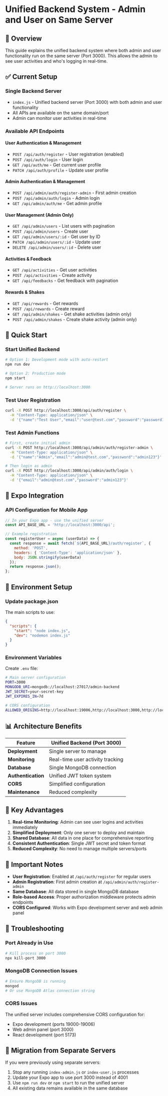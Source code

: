 # Unified Backend System - Admin and User on Same Server

## 🎯 Overview
This guide explains the unified backend system where both admin and user functionality run on the same server (Port 3000). This allows the admin to see user activities and who's logging in real-time.

## ✅ Current Setup

### Single Backend Server
- `index.js` - Unified backend server (Port 3000) with both admin and user functionality
- All APIs are available on the same domain/port
- Admin can monitor user activities in real-time

### Available API Endpoints

#### User Authentication & Management
- `POST /api/auth/register` - User registration (enabled)
- `POST /api/auth/login` - User login
- `GET /api/auth/me` - Get current user profile
- `PATCH /api/auth/profile` - Update user profile

#### Admin Authentication & Management
- `POST /api/admin/auth/register-admin` - First admin creation
- `POST /api/admin/auth/login` - Admin login
- `GET /api/admin/auth/me` - Get admin profile

#### User Management (Admin Only)
- `GET /api/admin/users` - List users with pagination
- `POST /api/admin/users` - Create user
- `GET /api/admin/users/:id` - Get user by ID
- `PATCH /api/admin/users/:id` - Update user
- `DELETE /api/admin/users/:id` - Delete user

#### Activities & Feedback
- `GET /api/activities` - Get user activities
- `POST /api/activities` - Create activity
- `GET /api/feedbacks` - Get feedback with pagination

#### Rewards & Shakes
- `GET /api/rewards` - Get rewards
- `POST /api/rewards` - Create reward
- `GET /api/admin/shakes` - Get shake activities (admin only)
- `POST /api/admin/shakes` - Create shake activity (admin only)

## 🚀 Quick Start

### Start Unified Backend

```bash
# Option 1: Development mode with auto-restart
npm run dev

# Option 2: Production mode
npm start

# Server runs on http://localhost:3000
```

### Test User Registration
```bash
curl -X POST http://localhost:3000/api/auth/register \
  -H "Content-Type: application/json" \
  -d '{"name":"Test User","email":"user@test.com","password":"password123"}'
```

### Test Admin Functions
```bash
# First, create initial admin
curl -X POST http://localhost:3000/api/admin/auth/register-admin \
  -H "Content-Type: application/json" \
  -d '{"name":"Admin","email":"admin@test.com","password":"admin123"}'

# Then login as admin
curl -X POST http://localhost:3000/api/admin/auth/login \
  -H "Content-Type: application/json" \
  -d '{"email":"admin@test.com","password":"admin123"}'
```

## 📱 Expo Integration

### API Configuration for Mobile App
```javascript
// In your Expo app - use the unified server
const API_BASE_URL = 'http://localhost:3000/api';

// Example registration
const registerUser = async (userData) => {
  const response = await fetch(`${API_BASE_URL}/auth/register`, {
    method: 'POST',
    headers: { 'Content-Type': 'application/json' },
    body: JSON.stringify(userData)
  });
  return response.json();
};
```

## 🔧 Environment Setup

### Update package.json
The main scripts to use:
```json
{
  "scripts": {
    "start": "node index.js",
    "dev": "nodemon index.js"
  }
}
```

### Environment Variables
Create `.env` file:
```bash
# Main server configuration
PORT=3000
MONGODB_URI=mongodb://localhost:27017/admin-backend
JWT_SECRET=your-secret-key
JWT_EXPIRES_IN=7d

# CORS configuration
ALLOWED_ORIGINS=http://localhost:19006,http://localhost:3000,http://localhost:5173
```

## 📊 Architecture Benefits

| Feature | Unified Backend (Port 3000) |
|---------|-----------------------------|
| **Deployment** | Single server to manage |
| **Monitoring** | Real-time user activity tracking |
| **Database** | Single MongoDB connection |
| **Authentication** | Unified JWT token system |
| **CORS** | Simplified configuration |
| **Maintenance** | Reduced complexity |

## 🎯 Key Advantages

1. **Real-time Monitoring**: Admin can see user logins and activities immediately
2. **Simplified Deployment**: Only one server to deploy and maintain
3. **Shared Database**: All data in one place for comprehensive reporting
4. **Consistent Authentication**: Single JWT secret and token format
5. **Reduced Complexity**: No need to manage multiple servers/ports

## 🚨 Important Notes

- **User Registration**: Enabled at `/api/auth/register` for regular users
- **Admin Registration**: First admin creation at `/api/admin/auth/register-admin`
- **Same Database**: All data stored in single MongoDB database
- **Role-based Access**: Proper authorization middleware protects admin endpoints
- **CORS Configured**: Works with Expo development server and web admin panel

## 🐛 Troubleshooting

### Port Already in Use
```bash
# Kill process on port 3000
npx kill-port 3000
```

### MongoDB Connection Issues
```bash
# Ensure MongoDB is running
mongod
# Or use MongoDB Atlas connection string
```

### CORS Issues
The unified server includes comprehensive CORS configuration for:
- Expo development (ports 19000-19006)
- Web admin panel (port 3000)
- React development (port 5173)

## 🔄 Migration from Separate Servers

If you were previously using separate servers:
1. Stop any running `index-admin.js` or `index-user.js` processes
2. Update your Expo app to use port 3000 instead of 4001
3. Use `npm run dev` or `npm start` to run the unified server
4. All existing data remains available in the same database
